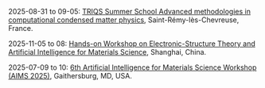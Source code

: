 2025-08-31 to 09-05: [TRIQS Summer School Advanced methodologies in computational condensed matter physics](https://indico.flatironinstitute.org/event/4011/), Saint-Rémy-lès-Chevreuse, France.

2025-11-05 to 08: [Hands-on Workshop on Electronic-Structure Theory and Artificial Intelligence for Materials Science](https://indico.ms1p.org/event/12/), Shanghai, China.

2025-07-09 to 10: [6th Artificial Intelligence for Materials Science Workshop (AIMS 2025)](https://www.nist.gov/news-events/events/2025/07/artificial-intelligence-materials-science-aims-workshop), Gaithersburg, MD, USA.

